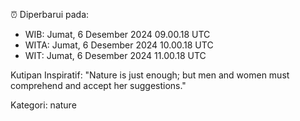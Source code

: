 ⏰ Diperbarui pada:
- WIB: Jumat, 6 Desember 2024 09.00.18 UTC
- WITA: Jumat, 6 Desember 2024 10.00.18 UTC
- WIT: Jumat, 6 Desember 2024 11.00.18 UTC

Kutipan Inspiratif:
"Nature is just enough; but men and women must comprehend and accept her suggestions."


Kategori: nature

